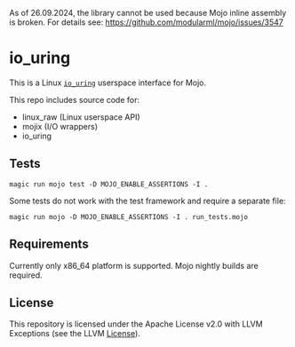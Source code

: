 As of 26.09.2024, the library cannot be used because Mojo inline assembly is broken.
For details see: https://github.com/modularml/mojo/issues/3547

# io_uring

This is a Linux [`io_uring`](https://unixism.net/loti/) userspace
interface for Mojo.

This repo includes source code for:

- linux_raw (Linux userspace API)
- mojix (I/O wrappers)
- io_uring


## Tests
```
magic run mojo test -D MOJO_ENABLE_ASSERTIONS -I .
```

Some tests do not work with the test framework and require a separate file:
```
magic run mojo -D MOJO_ENABLE_ASSERTIONS -I . run_tests.mojo
```


## Requirements
Currently only x86_64 platform is supported. Mojo nightly builds are required.


## License

This repository is licensed under the Apache License v2.0 with LLVM Exceptions
(see the LLVM [License](https://llvm.org/LICENSE.txt)).
